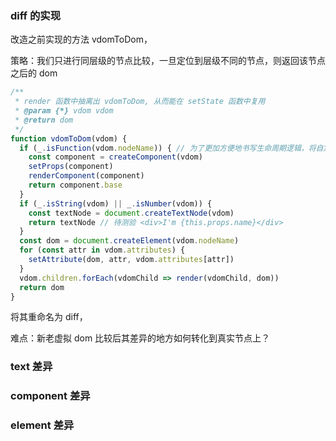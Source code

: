 ### diff 的实现

改造之前实现的方法 vdomToDom，

策略：我们只进行同层级的节点比较，一旦定位到层级不同的节点，则返回该节点之后的 dom

```js
/**
 * render 函数中抽离出 vdomToDom, 从而能在 setState 函数中复用
 * @param {*} vdom vdom
 * @return dom
 */
function vdomToDom(vdom) {
  if (_.isFunction(vdom.nodeName)) { // 为了更加方便地书写生命周期逻辑，将自定义组件逻辑和一般 html 标签的逻辑分离开
    const component = createComponent(vdom)
    setProps(component)
    renderComponent(component)
    return component.base
  }
  if (_.isString(vdom) || _.isNumber(vdom)) {
    const textNode = document.createTextNode(vdom)
    return textNode // 待测验 <div>I'm {this.props.name}</div>
  }
  const dom = document.createElement(vdom.nodeName)
  for (const attr in vdom.attributes) {
    setAttribute(dom, attr, vdom.attributes[attr])
  }
  vdom.children.forEach(vdomChild => render(vdomChild, dom))
  return dom
}
```

将其重命名为 diff，

难点：新老虚拟 dom 比较后其差异的地方如何转化到真实节点上？

### text 差异

### component 差异

### element 差异